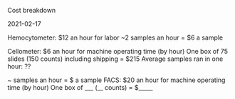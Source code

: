 Cost breakdown

2021-02-17

Hemocytometer:
$12 an hour for labor
  ~2 samples an hour = $6 a sample

Cellometer:
$6 an hour for machine operating time (by hour)
One box of 75 slides (150 counts) including shipping = $215
Average samples ran in one hour: ??

~ samples an hour = $  a sample
FACS:
$20 an hour for machine operating time (by hour)
One box of ___ (__ counts) = $_____
